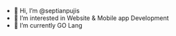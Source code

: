 - 👋 Hi, I’m @septianpujis
- 👀 I’m interested in Website & Mobile app Development
- 🌱 I’m currently GO Lang

<!---
septianpujis/septianpujis is a ✨ special ✨ repository because its `README.md` (this file) appears on your GitHub profile.
You can click the Preview link to take a look at your changes.
--->
